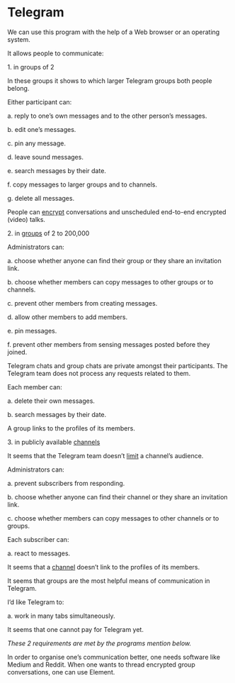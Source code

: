 # Telegram

We can use this program with the help of a Web browser or an operating system.

It allows people to communicate:

1\. in groups of 2

In these groups it shows to which larger Telegram groups both people belong.

Either participant can:

a. reply to one’s own messages and to the other person’s messages.

b. edit one’s messages.

c. pin any message.

d. leave sound messages.

e. search messages by their date.

f. copy messages to larger groups and to channels.

g. delete all messages.

People can [encrypt](https://core.telegram.org/api/end-to-end) conversations and unscheduled end-to-end encrypted (video) talks.

2\. in [groups](https://web.telegram.org/z/#5137087715) of 2 to 200,000

Administrators can:

a. choose whether anyone can find their group or they share an invitation link.

b. choose whether members can copy messages to other groups or to channels.

c. prevent other members from creating messages.

d. allow other members to add members.

e. pin messages.

f. prevent other members from sensing messages posted before they joined.

Telegram chats and group chats are private amongst their participants. The Telegram team does not process any requests related to them.

Each member can:

a. delete their own messages.

b. search messages by their date.

A group links to the profiles of its members.

3\. in publicly available [channels](https://telegram.org/faq_channels)

It seems that the Telegram team doesn’t [limit](https://telegram.org/faq) a channel’s audience.

Administrators can:

a. prevent subscribers from responding.

b. choose whether anyone can find their channel or they share an invitation link.

c. choose whether members can copy messages to other channels or to groups.

Each subscriber can:

a. react to messages.

It seems that a [channel](https://web.telegram.org/z/#5168429685) doesn’t link to the profiles of its members.

It seems that groups are the most helpful means of communication in Telegram.

I’d like Telegram to:

a. work in many tabs simultaneously.

It seems that one cannot pay for Telegram yet.

*These 2 requirements are met by the programs mention below.*

In order to organise one’s communication better, one needs software like Medium and Reddit. When one wants to thread encrypted group conversations, one can use Element.